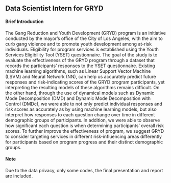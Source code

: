 ## Data Scientist Intern for GRYD

#### Brief Introduction

The Gang Reduction and Youth Development (GRYD) program is an initiative conducted by the mayor’s office of the City of Los Angeles, with the aim to curb gang violence and to promote youth development among at-risk individuals. Eligibility for program services is established using the Youth Services Eligibility Tool (YSET) questionnaire. The goal of the study is to evaluate the effectiveness of the GRYD program through a dataset that records the participants’ responses to the YSET questionnaire. Existing machine learning algorithms, such as Linear Support Vector Machine (LSVM) and Neural Network (NN), can help us accurately predict future responses and risk-indicating scores of the GRYD program participants, yet interpreting the resulting models of these algorithms remains difficult. On the other hand, through the use of dynamical models such as Dynamic Mode Decomposition (DMD) and Dynamic Mode Decomposition with Control (DMDc), we were able to not only predict individual responses and risk scores as accurately as by using machine learning models, but also interpret how responses to each question change over time in different demographic groups of participants. In addition, we were able to observe how significant each question is when determining participants’ overall risk scores. To further improve the effectiveness of program, we suggest GRYD to consider targeting services in different risk-influencing areas differently for participants based on program progress and their distinct demographic groups.

#### Note

Due to the data privacy, only some codes, the final presentation and report are included. 
